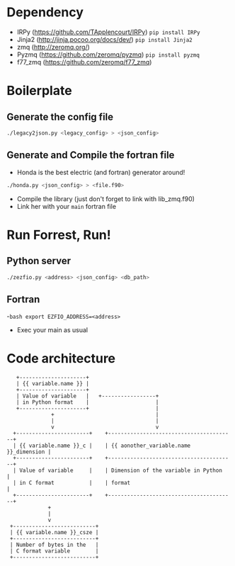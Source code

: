 # Dependency
- IRPy (https://github.com/TApplencourt/IRPy)
`pip install IRPy`
- Jinja2 (http://jinja.pocoo.org/docs/dev/)
`pip install Jinja2`
- zmq (http://zeromq.org/)
- Pyzmq (https://github.com/zeromq/pyzmq)
`pip install pyzmq`
- f77_zmq (https://github.com/zeromq/f77_zmq)

# Boilerplate

## Generate the config file
```bash
./legacy2json.py <legacy_config> > <json_config>
```

## Generate and Compile the fortran file

- Honda is the best electric (and fortran) generator around!
```bash
./honda.py <json_config> > <file.f90>
```
- Compile the library (just don't forget to link with lib_zmq.f90)
- Link her with your `main` fortran file

# Run Forrest, Run!

## Python server
```bash
./zezfio.py <address> <json_config> <db_path>
```

## Fortran

-`bash export EZFIO_ADDRESS=<address>`
- Exec your main as usual

# Code architecture

```
   +---------------------+
   | {{ variable.name }} |
   +---------------------+
   | Value of variable   |   +-----------------+
   | in Python format    |                     |
   +---------------------+                     |
              +                                |
              |                                |
              v                                v
  +-----------------------+    +----------------------------------------+
  | {{ variable.name }}_c |    | {{ aonother_variable.name }}_dimension |
  +-----------------------+    +----------------------------------------+
  | Value of variable     |    | Dimension of the variable in Python    |
  | in C format           |    | format                                 |
  +-----------------------+    +----------------------------------------+
             +
             |
             v
 +--------------------------+
 | {{ variable.name }}_csze |
 +--------------------------+
 | Number of bytes in the   |
 | C format variable        |
 +--------------------------+
```
